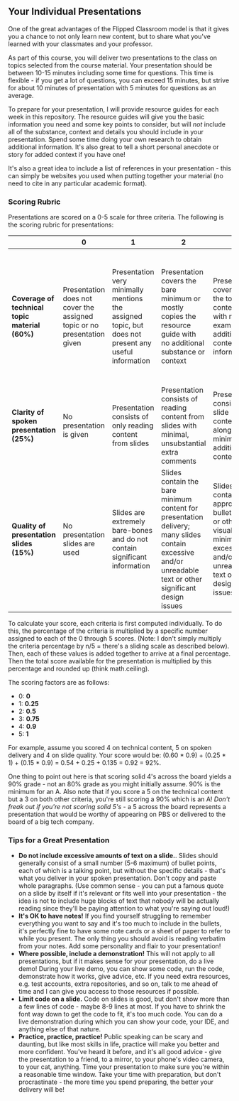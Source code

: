 ## Your Individual Presentations

One of the great advantages of the Flipped Classroom model is that it gives you a chance to not only learn new content, but to share what you've learned with your classmates and your professor. 

As part of this course, you will deliver two presentations to the class on topics selected from the course material. Your presentation should be between 10-15 minutes including some time for questions. This time is flexible - if you get a lot of questions, you can exceed 15 minutes, but strive for about 10 minutes of presentation with 5 minutes for questions as an average. 

To prepare for your presentation, I will provide resource guides for each week in this repository. The resource guides will give you the basic information you need and some key points to consider, but will *not* include all of the substance, context and details you should include in your presentation. Spend some time doing your own research to obtain additional information. It's also great to tell a short personal anecdote or story for added context if you have one!

It's also a great idea to include a list of references in your presentation - this can simply be websites you used when putting together your material (no need to cite in any particular academic format). 

### Scoring Rubric

Presentations are scored on a 0-5 scale for three criteria. The following is the scoring rubric for presentations:

&nbsp; | 0 | 1 | 2 | 3 | 4 | 5
-|---|---|---|---|---|---
**Coverage of technical topic material (60%)** | Presentation does not cover the assigned topic or no presentation given | Presentation very minimally mentions the assigned topic, but does not present any useful information | Presentation covers the bare minimum or mostly copies the resource guide with no additional substance or context | Presentation covers all of the topic content but with no examples or additional context or information | Presentation covers all of the topic content in detail, with specific examples or relevant contextual details | Presentation thoroughly covers all of the topic content, with specific examples and actionable advice and/or non-obvious contextual additions
**Clarity of spoken presentation (25%)** | No presentation is given | Presentation consists of only reading content from slides | Presentation consists of reading content from slides with minimal, unsubstantial extra comments | Presentation consists of slide content along with minimal additional context | Presentation covers slide content with well-spoken additional context and details | Presentation delivery is exemplary and significantly above average
**Quality of presentation slides (15%)** | No presentation slides are used | Slides are extremely bare-bones and do not contain significant information | Slides contain the bare minimum content for presentation delivery; many slides contain excessive and/or unreadable text or other significant design issues | Slides contain appropriate bullet points or other visual aids; minimal excessive and/or unreadable text or design issues | Slides contain well-written, succinct bullet points which align well with the spoken delivery; no slides with excessive or unreadable text | Slides are extremely well-designed with significantly useful visual aids, no slides with design issues

To calculate your score, each criteria is first computed individually. To do this, the percentage of the criteria is multiplied by a specific number assigned to each of the 0 through 5 scores. (Note: I don't simply multiply the criteria percentage by n/5 = there's a sliding scale as described below). Then, each of these values is added together to arrive at a final percentage. Then the total score available for the presentation is multiplied by this percentage and rounded up (think math.ceiling). 

The scoring factors are as follows:

* 0: **0**
* 1: **0.25**
* 2: **0.5**
* 3: **0.75**
* 4: **0.9**
* 5: **1**

For example, assume you scored 4 on technical content, 5 on spoken delivery and 4 on slide quality. Your score would be: (0.60 * 0.9) + (0.25 * 1) + (0.15 * 0.9) = 0.54 + 0.25 + 0.135 = 0.92 = 92%. 

One thing to point out here is that scoring solid 4's across the board yields a 90% grade - not an 80% grade as you might initially assume. 90% is the minimum for an A. Also note that if you score a 5 on the technical content but a 3 on both other criteria, you're still scoring a 90% which is an A! *Don't freak out if you're not scoring solid 5's* - a 5 across the board represents a presentation that would be worthy of appearing on PBS or delivered to the board of a big tech company. 

### Tips for a Great Presentation

* **Do not include excessive amounts of text on a slide.**. Slides should generally consist of a small number (5-6 maximum) of bullet points, each of which is a talking point, but without the specific details - that's what you deliver in your spoken presentation. Don't copy and paste whole paragraphs. (Use common sense - you can put a famous quote on a slide by itself if it's relevant or fits well into your presentation - the idea is not to include huge blocks of text that nobody will be actually reading since they'll be paying attention to what you're saying out loud!)
* **It's OK to have notes!** If you find yourself struggling to remember everything you want to say and it's too much to include in the bullets, it's perfectly fine to have some note cards or a sheet of paper to refer to while you present. The only thing you should avoid is reading verbatim from your notes. Add some personality and flair to your presentation!
* **Where possible, include a demonstration!** This will not apply to all presentations, but if it makes sense for your presentation, do a live demo! During your live demo, you can show some code, run the code, demonstrate how it works, give advice, etc. If you need extra resources, e.g. test accounts, extra repositories, and so on, talk to me ahead of time and I can give you access to those resources if possible.
* **Limit code on a slide.** Code on slides is good, but don't show more than a few lines of code - maybe 8-9 lines at most. If you have to shrink the font way down to get the code to fit, it's too much code. You can do a live demonstration during which you can show your code, your IDE, and anything else of that nature.
* **Practice, practice, practice!** Public speaking can be scary and daunting, but like most skills in life, practice will make you better and more confident. You've heard it before, and it's all good advice - give the presentation to a friend, to a mirror, to your phone's video camera, to your cat, anything. Time your presentation to make sure you're within a reasonable time window. Take your time with preparation, but don't procrastinate - the more time you spend preparing, the better your delivery will be!


